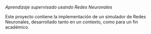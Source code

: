 <em> Aprendizaje supervisado usando Redes Neuronales </em>

Este proyecto contiene la implementación de un simulador de Redes Neuronales, desarrollado tanto en un contexto, como para un fin académico.
